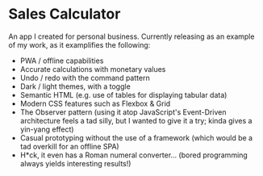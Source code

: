 Sales Calculator
================
An app I created for personal business.
Currently releasing as an example of my work,
as it examplifies the following:
* PWA / offline capabilities
* Accurate calculations with monetary values
* Undo / redo with the command pattern
* Dark / light themes, with a toggle
* Semantic HTML (e.g. use of tables for displaying tabular data)
* Modern CSS features such as Flexbox & Grid
* The Observer pattern (using it atop JavaScript's Event-Driven architecture feels a tad silly, but I wanted to give it a try; kinda gives a yin-yang effect)
* Casual prototyping without the use of a framework (which would be a tad overkill for an offline SPA)
* H\*ck, it even has a Roman numeral converter… (bored programming always yields interesting results!)
